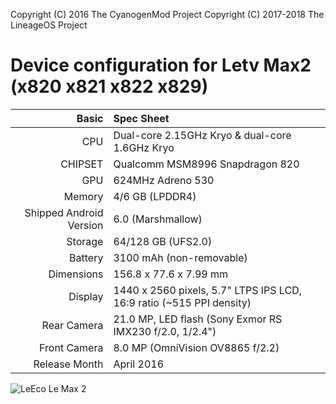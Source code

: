 Copyright (C) 2016 The CyanogenMod Project
Copyright (C) 2017-2018 The LineageOS Project

Device configuration for Letv Max2 (x820 x821 x822 x829)
=====================================

Basic   | Spec Sheet
-------:|:-------------------------
CPU     | Dual-core 2.15GHz Kryo & dual-core 1.6GHz Kryo
CHIPSET | Qualcomm MSM8996 Snapdragon 820
GPU     | 624MHz Adreno 530
Memory  | 4/6 GB (LPDDR4)
Shipped Android Version | 6.0 (Marshmallow)
Storage | 64/128 GB (UFS2.0)
Battery | 3100 mAh (non-removable)
Dimensions | 156.8 x 77.6 x 7.99 mm
Display | 1440 x 2560 pixels, 5.7" LTPS IPS LCD, 16:9 ratio (~515 PPI density)
Rear Camera  | 21.0 MP, LED flash (Sony Exmor RS IMX230 f/2.0, 1/2.4")
Front Camera | 8.0 MP (OmniVision OV8865 f/2.2)
Release Month | April 2016

![LeEco Le Max 2](http://img2.hdletv.com/file/20160905/default/12511498927079974 "LeEco Le Max 2")